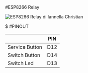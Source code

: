#ESP8266 Relay

![ESP8266 Relay di Iannella Christian](https://github.com/ChristianIannella/Open-IoT/blob/main/Media/Photo/ESP8266_Relay.JPG)

$
#PINOUT


||PIN|
|---|---|
|Service Button|D12|
|Switch Button|D14|
|Switch Led|D13|
